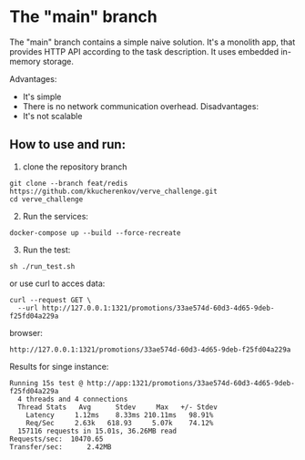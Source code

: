 # The "main" branch
The "main" branch contains a simple naive solution. It's a monolith app, that provides HTTP API according to the task description. It uses embedded in-memory storage.

Advantages:
- It's simple
- There is no network communication overhead.
  Disadvantages:
- It's not scalable

## How to use and run:
1. clone the repository branch
```
git clone --branch feat/redis https://github.com/kkucherenkov/verve_challenge.git
cd verve_challenge
```
2. Run the services:
```
docker-compose up --build --force-recreate
```
3. Run the test:
```
sh ./run_test.sh
```
or use curl to acces data:
```
curl --request GET \
  --url http://127.0.0.1:1321/promotions/33ae574d-60d3-4d65-9deb-f25fd04a229a
```
browser:
```
http://127.0.0.1:1321/promotions/33ae574d-60d3-4d65-9deb-f25fd04a229a
```
Results for singe instance:
```
Running 15s test @ http://app:1321/promotions/33ae574d-60d3-4d65-9deb-f25fd04a229a
  4 threads and 4 connections
  Thread Stats   Avg      Stdev     Max   +/- Stdev
    Latency     1.12ms    8.33ms 210.11ms   98.91%
    Req/Sec     2.63k   618.93     5.07k    74.12%
  157116 requests in 15.01s, 36.26MB read
Requests/sec:  10470.65
Transfer/sec:      2.42MB
```
